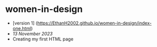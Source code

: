# women-in-design
- [version 1] (https://EthanH2002.github.io/women-in-design/index-one.html)
- *13 November 2023*
- Creating my first HTML page
